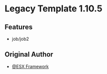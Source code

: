 # Legacy Template 1.10.5

## Features

- job/job2
 
## Original Author 

- [@ESX Framework](https://github.com/esx-framework)